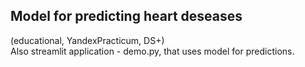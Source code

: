 ## Model for predicting heart deseases
(educational, YandexPracticum, DS+)<br>
Also streamlit application - demo.py, that uses model for predictions.


